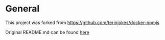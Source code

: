 # General

This project was forked from https://github.com/terinjokes/docker-npmjs

Original README.md can be found [here](./legacy/README.md)

